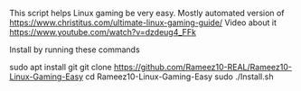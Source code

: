 This script helps Linux gaming be very easy.
Mostly automated version of https://www.christitus.com/ultimate-linux-gaming-guide/
Video about it https://www.youtube.com/watch?v=dzdeug4_FFk

Install by running these commands 

sudo apt install git
git clone https://github.com/Rameez10-REAL/Rameez10-Linux-Gaming-Easy
cd Rameez10-Linux-Gaming-Easy
sudo ./Install.sh

